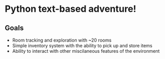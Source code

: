 # Python text-based adventure!
## Goals
* Room tracking and exploration with ~20 rooms
* Simple inventory system with the ability to pick up and store items
* Ability to interact with other miscilaneous features of the environment